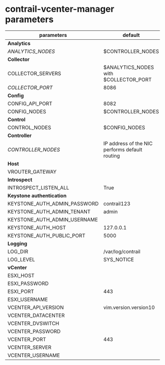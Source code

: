 # contrail-vcenter-manager parameters

| parameters                   | default                                        |
| ---------------------------- | ---------------------------------------------- |
| **Analytics**                |                                                |
| *ANALYTICS_NODES*            | $CONTROLLER_NODES                              |
| **Collector**                |                                                |
| COLLECTOR_SERVERS            | $ANALYTICS_NODES with $COLLECTOR_PORT          |
| *COLLECTOR_PORT*             | 8086                                           |
| **Config**                   |                                                |
| CONFIG_API_PORT              | 8082                                           |
| CONFIG_NODES                 | $CONTROLLER_NODES                              |
| **Control**                  |                                                |
| CONTROL_NODES                | $CONFIG_NODES                                  |
| **Controller**               |                                                |
| *CONTROLLER_NODES*           | IP address of the NIC performs default routing |
| **Host**                     |                                                |
| VROUTER_GATEWAY              |                                                |
| **Introspect**               |                                                |
| INTROSPECT_LISTEN_ALL        | True                                           |
| **Keystone authentication**  |                                                |
| KEYSTONE_AUTH_ADMIN_PASSWORD | contrail123                                    |
| KEYSTONE_AUTH_ADMIN_TENANT   | admin                                          |
| KEYSTONE_AUTH_ADMIN_USERNAME |                                                |
| KEYSTONE_AUTH_HOST           | 127.0.0.1                                      |
| KEYSTONE_AUTH_PUBLIC_PORT    | 5000                                           |
| **Logging**                  |                                                |
| LOG_DIR                      | /var/log/contrail                              |
| LOG_LEVEL                    | SYS_NOTICE                                     |
| **vCenter**                  |                                                |
| ESXI_HOST                    |                                                |
| ESXI_PASSWORD                |                                                |
| ESXI_PORT                    | 443                                            |
| ESXI_USERNAME                |                                                |
| VCENTER_API_VERSION          | vim.version.version10                          |
| VCENTER_DATACENTER           |                                                |
| VCENTER_DVSWITCH             |                                                |
| VCENTER_PASSWORD             |                                                |
| VCENTER_PORT                 | 443                                            |
| VCENTER_SERVER               |                                                |
| VCENTER_USERNAME             |                                                |
